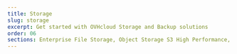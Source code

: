 ```yaml
---
title: Storage
slug: storage
excerpt: Get started with OVHcloud Storage and Backup solutions
order: 06
sections: Enterprise File Storage, Object Storage S3 High Performance, Object Storage Standard (Swift), Public Cloud Archive, Veeam, Cloud Disk Array, NAS
---
```

